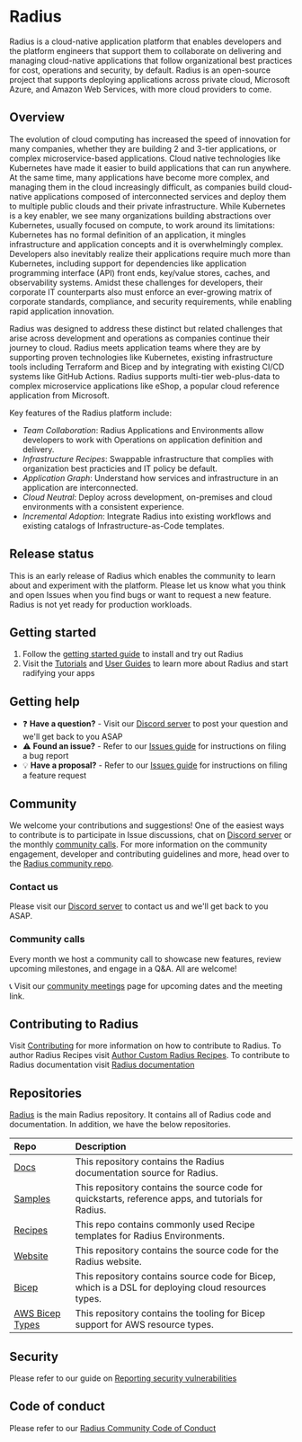 # Radius

Radius is a cloud-native application platform that enables developers and the platform engineers that support them to collaborate on delivering and managing cloud-native applications that follow organizational best practices for cost, operations and security, by default. Radius is an open-source project that supports deploying applications across private cloud, Microsoft Azure, and Amazon Web Services, with more cloud providers to come.

## Overview

The evolution of cloud computing has increased the speed of innovation for many companies, whether they are building 2 and 3-tier applications, or complex microservice-based applications. Cloud native technologies like Kubernetes have made it easier to build applications that can run anywhere. At the same time, many applications have become more complex, and managing them in the cloud increasingly difficult, as companies build cloud-native applications composed of interconnected services and deploy them to multiple public clouds and their private infrastructure. While Kubernetes is a key enabler, we see many organizations building abstractions over Kubernetes, usually focused on compute, to work around its limitations:  Kubernetes has no formal definition of an application, it mingles infrastructure and application concepts and it is overwhelmingly complex.  Developers also inevitably realize their applications require much more than Kubernetes, including support for dependencies like application programming interface (API) front ends, key/value stores, caches, and observability systems.  Amidst these challenges for developers, their corporate IT counterparts also must enforce an ever-growing matrix of corporate standards, compliance, and security requirements, while enabling rapid application innovation. 

Radius was designed to address these distinct but related challenges that arise across development and operations as companies continue their journey to cloud.  Radius meets application teams where they are by supporting proven technologies like Kubernetes, existing infrastructure tools including Terraform and Bicep and by integrating with existing CI/CD systems like GitHub Actions. Radius supports multi-tier web-plus-data to complex microservice applications like eShop, a popular cloud reference application from Microsoft.

Key features of the Radius platform include: 
- *Team Collaboration*: Radius Applications and Environments allow developers to work with Operations on application definition and delivery.
- *Infrastructure Recipes*: Swappable infrastructure that complies with organization best practicies and IT policy be default.
- *Application Graph*: Understand how services and infrastructure in an application are interconnected.
- *Cloud Neutral*: Deploy across development, on-premises and cloud environments with a consistent experience.
- *Incremental Adoption*: Integrate Radius into existing workflows and existing catalogs of Infrastructure-as-Code templates.

## Release status

This is an early release of Radius which enables the community to learn about and experiment with the platform. Please let us know what you think and open Issues when you find bugs or want to request a new feature. Radius is not yet ready for production workloads.

## Getting started

1. Follow the [getting started guide](https://docs.radapp.io/getting-started/) to install and try out Radius
1. Visit the [Tutorials](https://docs.radapp.io/tutorials) and [User Guides](https://docs.radapp.io/guides) to learn more about Radius and start radifying your apps

## Getting help

- ❓ **Have a question?** - Visit our [Discord server](https://discord.gg/SRG3ePMKNy) to post your question and we'll get back to you ASAP
- ⚠️ **Found an issue?** - Refer to our [Issues guide](docs/contributing/contributing-issues) for instructions on filing a bug report
- 💡 **Have a proposal?** - Refer to our [Issues guide](docs/contributing/contributing-issues) for instructions on filing a feature request

## Community

We welcome your contributions and suggestions! One of the easiest ways to contribute is to participate in Issue discussions, chat on [Discord server](https://discord.gg/SRG3ePMKNy) or the monthly [community calls](#community-calls). For more information on the community engagement, developer and contributing guidelines and more, head over to the [Radius community repo](https://github.com/radius-project/community).

### Contact us

Please visit our [Discord server](https://discord.gg/SRG3ePMKNy) to contact us and we'll get back to you ASAP.

### Community calls

Every month we host a community call to showcase new features, review upcoming milestones, and engage in a Q&A. All are welcome!

📞 Visit our [community meetings](https://github.com/radius-project/community/#community-meetings) page for upcoming dates and the meeting link.

## Contributing to Radius

Visit [Contributing](./CONTRIBUTING.md) for more information on how to contribute to Radius.
To author Radius Recipes visit [Author Custom Radius Recipes](https://docs.radapp.io/guides/recipes/howto-author-recipes/).
To contribute to Radius documentation visit [Radius documentation](https://docs.radapp.io/contributing/docs/)

## Repositories

[Radius](https://github.com/radius-project/radius) is the main Radius repository. It contains all of Radius code and documentation.
In addition, we have the below repositories.

| Repo | Description |
|:-----|:------------|
| [Docs](https://github.com/radius-project/docs) | This repository contains the Radius documentation source for Radius.
| [Samples](https://github.com/radius-project/samples) | This repository contains the source code for quickstarts, reference apps, and tutorials for Radius.
| [Recipes](https://github.com/radius-project/recipes) | This repo contains commonly used Recipe templates for Radius Environments.
| [Website](https://github.com/radius-project/website) | This repository contains the source code for the Radius website.
| [Bicep](https://github.com/radius-project/bicep) | This repository contains source code for Bicep, which is a DSL for deploying cloud resources types. 
| [AWS Bicep Types](https://github.com/radius-project/bicep-types-aws) | This repository contains the tooling for Bicep support for AWS resource types.


## Security

Please refer to our guide on [Reporting security vulnerabilities](SECURITY.md)

## Code of conduct

Please refer to our [Radius Community Code of Conduct](https://github.com/radius-project/community/blob/main/CODE-OF-CONDUCT.md)
